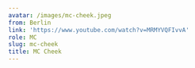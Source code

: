 ```yaml
---
avatar: /images/mc-cheek.jpeg
from: Berlin
link: 'https://www.youtube.com/watch?v=MRMYVQFIvvA'
role: MC
slug: mc-cheek
title: MC Cheek
---
```


